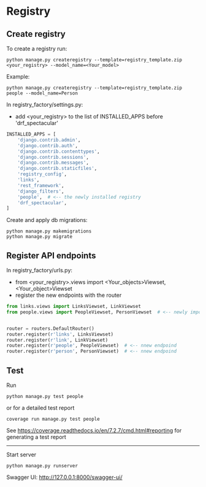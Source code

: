# Registry

## Create registry
To create a registry run: 
```commandline
python manage.py createregistry --template=registry_template.zip <your_registry> --model_name=<Your_model>
```
Example:
```commandline
python manage.py createregistry --template=registry_template.zip people --model_name=Person
```

In  registry_factory/settings.py:
- add <your_registry> to the list of INSTALLED_APPS before 'drf_spectacular'

```python
INSTALLED_APPS = [
    'django.contrib.admin',
    'django.contrib.auth',
    'django.contrib.contenttypes',
    'django.contrib.sessions',
    'django.contrib.messages',
    'django.contrib.staticfiles',
    'registry_config',
    'links',
    'rest_framework',
    'django_filters',
    'people',  # <-- the newly installed registry
    'drf_spectacular',
]
```

Create and apply db migrations:
```commandline
python manage.py makemigrations
python manage.py migrate
```

## Register API endpoints
In  registry_factory/urls.py:
- from <your_registry>.views import <Your_objects>Viewset, <Your_object>Viewset
- register the new endpoints with the router

```python
from links.views import LinksViewset, LinkViewset
from people.views import PeopleViewset, PersonViewset  # <-- newly imported viewsets


router = routers.DefaultRouter()
router.register(r'links', LinksViewset)
router.register(r'link', LinkViewset)
router.register(r'people', PeopleViewset)  # <-- nnew endpoind
router.register(r'person', PersonViewset)  # <-- nnew endpoind
```

## Test
Run
```commandline
python manage.py test people
```
or for a detailed test report
```commandline
coverage run manage.py test people
```
See https://coverage.readthedocs.io/en/7.2.7/cmd.html#reporting for generating a test report
___

Start server
```commandline
python manage.py runserver
```
Swagger UI: http://127.0.0.1:8000/swagger-ui/
